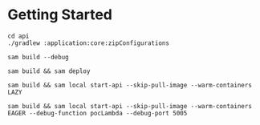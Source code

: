 # Getting Started

```shell
cd api
./gradlew :application:core:zipConfigurations
```

```shell
sam build --debug
```

```shell
sam build && sam deploy
```

```shell
sam build && sam local start-api --skip-pull-image --warm-containers LAZY
```

```shell
sam build && sam local start-api --skip-pull-image --warm-containers EAGER --debug-function pocLambda --debug-port 5005
```
